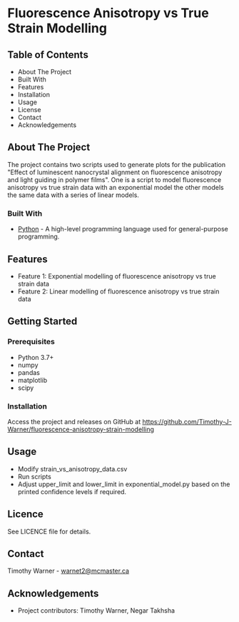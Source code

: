 # Fluorescence Anisotropy vs True Strain Modelling

## Table of Contents

- About The Project
- Built With
- Features
- Installation
- Usage
- License
- Contact
- Acknowledgements

## About The Project

The project contains two scripts used to generate plots for the publication "Effect of luminescent nanocrystal 
alignment on fluorescence anisotropy and light guiding in polymer films". One is a script to model fluorescence
anisotropy vs true strain data with an exponential model the other models the same data with a series of linear models.

### Built With

- [Python](https://www.python.org/) - A high-level programming language used for general-purpose programming.

## Features

- Feature 1: Exponential modelling of fluorescence anisotropy vs true strain data
- Feature 2: Linear modelling of fluorescence anisotropy vs true strain data

## Getting Started

### Prerequisites

- Python 3.7+
- numpy
- pandas
- matplotlib
- scipy

### Installation

Access the project and releases on GitHub at https://github.com/Timothy-J-Warner/fluorescence-anisotropy-strain-modelling

## Usage

- Modify strain_vs_anisotropy_data.csv
- Run scripts
- Adjust upper_limit and lower_limit in exponential_model.py based on the printed confidence levels if required.

## Licence

See LICENCE file for details.

## Contact

Timothy Warner - warnet2@mcmaster.ca

## Acknowledgements

- Project contributors: Timothy Warner, Negar Takhsha
